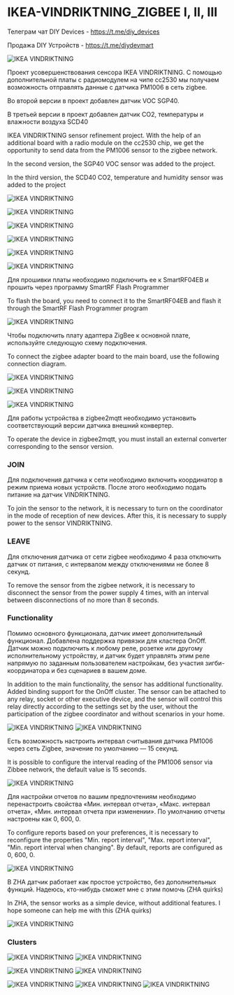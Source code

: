 # IKEA-VINDRIKTNING_ZIGBEE I, II, III

Телеграм чат DIY Devices - https://t.me/diy_devices

Продажа DIY Устройств - https://t.me/diydevmart

![IKEA VINDRIKTNING](https://raw.githubusercontent.com/smartboxchannel/IKEA-VINDRIKTNING_ZIGBEE/main/IMAGES/IKEA-VINDRIKTNING_01.png) 

Проект усовершенствования сенсора IKEA VINDRIKTNING. С помощью дополнительной платы с радиомодулем на чипе cc2530 мы получаем возможность отправлять данные с датчика PM1006 в сеть zigbee.

Во второй версии в проект добавлен датчик VOC SGP40.

В третьей версии в проект добавлен датчик CO2, температуры и влажности воздуха SCD40


IKEA VINDRIKTNING sensor refinement project. With the help of an additional board with a radio module on the cc2530 chip, we get the opportunity to send data from the PM1006 sensor to the zigbee network.

In the second version, the SGP40 VOC sensor was added to the project.

In the third version, the SCD40 CO2, temperature and humidity sensor was added to the project

![IKEA VINDRIKTNING](https://raw.githubusercontent.com/smartboxchannel/IKEA-VINDRIKTNING_ZIGBEE/main/IMAGES/009.png) 

![IKEA VINDRIKTNING](https://raw.githubusercontent.com/smartboxchannel/IKEA-VINDRIKTNING_ZIGBEE/main/IMAGES/008.png) 

![IKEA VINDRIKTNING](https://raw.githubusercontent.com/smartboxchannel/IKEA-VINDRIKTNING_ZIGBEE/main/IMAGES/001.png) 

![IKEA VINDRIKTNING](https://raw.githubusercontent.com/smartboxchannel/IKEA-VINDRIKTNING_ZIGBEE/main/IMAGES/015.png) 

![IKEA VINDRIKTNING](https://raw.githubusercontent.com/smartboxchannel/IKEA-VINDRIKTNING_ZIGBEE/main/IMAGES/027.png) 

![IKEA VINDRIKTNING](https://raw.githubusercontent.com/smartboxchannel/IKEA-VINDRIKTNING_ZIGBEE/main/SCHEMATIC/IKEA-VINDRIKTNING_ZIGBEE.png) 


Для прошивки платы необходимо подключить ее к SmartRF04EB и прошить через программу SmartRF Flash Programmer

To flash the board, you need to connect it to the SmartRF04EB and flash it through the SmartRF Flash Programmer program

![IKEA VINDRIKTNING](https://raw.githubusercontent.com/smartboxchannel/IKEA-VINDRIKTNING_ZIGBEE/main/IMAGES/007.png) 

Чтобы подключить плату адаптера ZigBee к основной плате, используйте следующую схему подключения.

To connect the zigbee adapter board to the main board, use the following connection diagram.

![IKEA VINDRIKTNING](https://raw.githubusercontent.com/smartboxchannel/IKEA-VINDRIKTNING_ZIGBEE/main/IMAGES/005.png) 

![IKEA VINDRIKTNING](https://raw.githubusercontent.com/smartboxchannel/IKEA-VINDRIKTNING_ZIGBEE/main/IMAGES/005_1.png) 

![IKEA VINDRIKTNING](https://raw.githubusercontent.com/smartboxchannel/IKEA-VINDRIKTNING_ZIGBEE/main/IMAGES/005_2.png) 

Для работы устройства в zigbee2mqtt необходимо установить соответствующий версии датчика внешний конвертер.

To operate the device in zigbee2mqtt, you must install an external converter corresponding to the sensor version.

### JOIN
Для подключения датчика к сети необходимо включить координатор в режим приема новых устройств. После этого необходимо подать питание на датчик VINDRIKTNING.

To join the sensor to the network, it is necessary to turn on the coordinator in the mode of reception of new devices. After this, it is necessary to supply power to the sensor VINDRIKTNING.


### LEAVE
Для отключения датчика от сети zigbee необходимо 4 раза отключить датчик от питания, с интервалом между отключениями не более 8 секунд.

To remove the sensor from the zigbee network, it is necessary to disconnect the sensor from the power supply 4 times, with an interval between disconnections of no more than 8 seconds.


### Functionality
Помимо основного функционала, датчик имеет дополнительный функционал. Добавлена ​​поддержка привязки для кластера OnOff. Датчик можно подключить к любому реле, розетке или другому исполнительному устройству, и датчик будет управлять этим реле напрямую по заданным пользователем настройкам, без участия зигби-координатора и без сценариев в вашем доме.

In addition to the main functionality, the sensor has additional functionality. Added binding support for the OnOff cluster. The sensor can be attached to any relay, socket or other executive device, and the sensor will control this relay directly according to the settings set by the user, without the participation of the zigbee coordinator and without scenarios in your home.

![IKEA VINDRIKTNING](https://raw.githubusercontent.com/smartboxchannel/IKEA-VINDRIKTNING_ZIGBEE/main/IMAGES/010.png) 
![IKEA VINDRIKTNING](https://raw.githubusercontent.com/smartboxchannel/IKEA-VINDRIKTNING_ZIGBEE/main/IMAGES/011.png) 

Есть возможность настроить интервал считывания датчика PM1006 через сеть Zigbee, значение по умолчанию — 15 секунд.

It is possible to configure the interval reading of the PM1006 sensor via Zibbee network, the default value is 15 seconds.

![IKEA VINDRIKTNING](https://raw.githubusercontent.com/smartboxchannel/IKEA-VINDRIKTNING_ZIGBEE/main/IMAGES/012.png) 


Для настройки отчетов по вашим предпочтениям необходимо перенастроить свойства «Мин. интервал отчета», «Макс. интервал отчета», «Мин. интервал отчета при изменении». По умолчанию отчеты настроены как 0, 600, 0.

To configure reports based on your preferences, it is necessary to reconfigure the properties "Min. report interval", "Max. report interval", "Min. report interval when changing". By default, reports are configured as 0, 600, 0.

![IKEA VINDRIKTNING](https://raw.githubusercontent.com/smartboxchannel/IKEA-VINDRIKTNING_ZIGBEE/main/IMAGES/013.png) 


В ZHA датчик работает как простое устройство, без дополнительных функций. Надеюсь, кто-нибудь сможет мне с этим помочь (ZHA quirks)

In ZHA, the sensor works as a simple device, without additional features. I hope someone can help me with this (ZHA quirks)

![IKEA VINDRIKTNING](https://raw.githubusercontent.com/smartboxchannel/IKEA-VINDRIKTNING_ZIGBEE/main/IMAGES/006.png) 


### Clusters
![IKEA VINDRIKTNING](https://raw.githubusercontent.com/smartboxchannel/IKEA-VINDRIKTNING_ZIGBEE/main/IMAGES/014.png) 
![IKEA VINDRIKTNING](https://raw.githubusercontent.com/smartboxchannel/IKEA-VINDRIKTNING_ZIGBEE/main/IMAGES/014_2.png) 

![IKEA VINDRIKTNING](https://raw.githubusercontent.com/smartboxchannel/IKEA-VINDRIKTNING_ZIGBEE/main/IMAGES/0020.jpg) 
![IKEA VINDRIKTNING](https://raw.githubusercontent.com/smartboxchannel/IKEA-VINDRIKTNING_ZIGBEE/main/IMAGES/0021.jpg) 

![IKEA VINDRIKTNING](https://raw.githubusercontent.com/smartboxchannel/IKEA-VINDRIKTNING_ZIGBEE/main/IMAGES/0022.jpg) 
![IKEA VINDRIKTNING](https://raw.githubusercontent.com/smartboxchannel/IKEA-VINDRIKTNING_ZIGBEE/main/IMAGES/0023.jpg) 
![IKEA VINDRIKTNING](https://raw.githubusercontent.com/smartboxchannel/IKEA-VINDRIKTNING_ZIGBEE/main/IMAGES/0030.jpg) 






